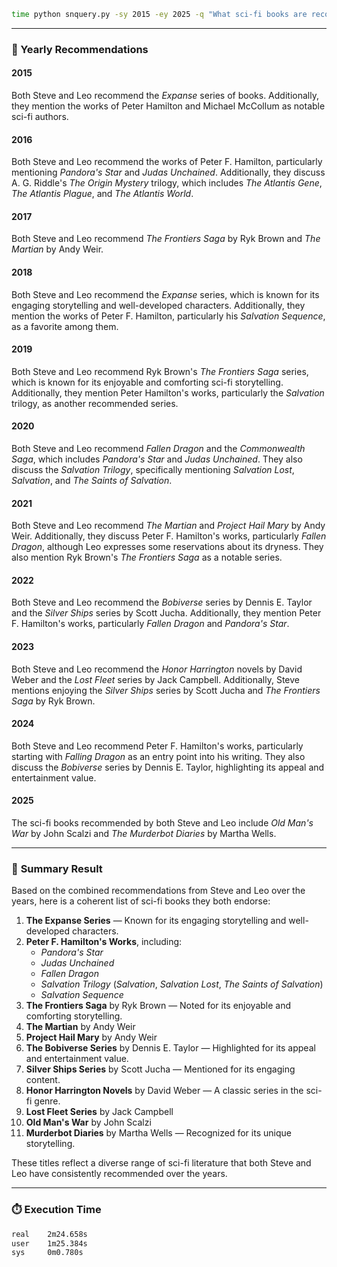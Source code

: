 
```bash
time python snquery.py -sy 2015 -ey 2025 -q "What sci-fi books are recommended by both Steve and Leo?"
```

---

### 📆 Yearly Recommendations

#### **2015**
Both Steve and Leo recommend the *Expanse* series of books. Additionally, they mention the works of Peter Hamilton and Michael McCollum as notable sci-fi authors.

#### **2016**
Both Steve and Leo recommend the works of Peter F. Hamilton, particularly mentioning *Pandora's Star* and *Judas Unchained*. Additionally, they discuss A. G. Riddle's *The Origin Mystery* trilogy, which includes *The Atlantis Gene*, *The Atlantis Plague*, and *The Atlantis World*.

#### **2017**
Both Steve and Leo recommend *The Frontiers Saga* by Ryk Brown and *The Martian* by Andy Weir.

#### **2018**
Both Steve and Leo recommend the *Expanse* series, which is known for its engaging storytelling and well-developed characters. Additionally, they mention the works of Peter F. Hamilton, particularly his *Salvation Sequence*, as a favorite among them.

#### **2019**
Both Steve and Leo recommend Ryk Brown's *The Frontiers Saga* series, which is known for its enjoyable and comforting sci-fi storytelling. Additionally, they mention Peter Hamilton's works, particularly the *Salvation* trilogy, as another recommended series.

#### **2020**
Both Steve and Leo recommend *Fallen Dragon* and the *Commonwealth Saga*, which includes *Pandora's Star* and *Judas Unchained*. They also discuss the *Salvation Trilogy*, specifically mentioning *Salvation Lost*, *Salvation*, and *The Saints of Salvation*.

#### **2021**
Both Steve and Leo recommend *The Martian* and *Project Hail Mary* by Andy Weir. Additionally, they discuss Peter F. Hamilton's works, particularly *Fallen Dragon*, although Leo expresses some reservations about its dryness. They also mention Ryk Brown's *The Frontiers Saga* as a notable series.

#### **2022**
Both Steve and Leo recommend the *Bobiverse* series by Dennis E. Taylor and the *Silver Ships* series by Scott Jucha. Additionally, they mention Peter F. Hamilton's works, particularly *Fallen Dragon* and *Pandora's Star*.

#### **2023**
Both Steve and Leo recommend the *Honor Harrington* novels by David Weber and the *Lost Fleet* series by Jack Campbell. Additionally, Steve mentions enjoying the *Silver Ships* series by Scott Jucha and *The Frontiers Saga* by Ryk Brown.

#### **2024**
Both Steve and Leo recommend Peter F. Hamilton's works, particularly starting with *Falling Dragon* as an entry point into his writing. They also discuss the *Bobiverse* series by Dennis E. Taylor, highlighting its appeal and entertainment value.

#### **2025**
The sci-fi books recommended by both Steve and Leo include *Old Man's War* by John Scalzi and *The Murderbot Diaries* by Martha Wells.

---

### 🧾 **Summary Result**

Based on the combined recommendations from Steve and Leo over the years, here is a coherent list of sci-fi books they both endorse:

1. **The Expanse Series** — Known for its engaging storytelling and well-developed characters.  
2. **Peter F. Hamilton's Works**, including:
   - *Pandora's Star*
   - *Judas Unchained*
   - *Fallen Dragon*
   - *Salvation Trilogy* (*Salvation*, *Salvation Lost*, *The Saints of Salvation*)
   - *Salvation Sequence*
3. **The Frontiers Saga** by Ryk Brown — Noted for its enjoyable and comforting storytelling.  
4. **The Martian** by Andy Weir  
5. **Project Hail Mary** by Andy Weir  
6. **The Bobiverse Series** by Dennis E. Taylor — Highlighted for its appeal and entertainment value.  
7. **Silver Ships Series** by Scott Jucha — Mentioned for its engaging content.  
8. **Honor Harrington Novels** by David Weber — A classic series in the sci-fi genre.  
9. **Lost Fleet Series** by Jack Campbell  
10. **Old Man's War** by John Scalzi  
11. **Murderbot Diaries** by Martha Wells — Recognized for its unique storytelling.

These titles reflect a diverse range of sci-fi literature that both Steve and Leo have consistently recommended over the years.

---

### ⏱️ Execution Time

```bash
real    2m24.658s
user    1m25.384s
sys     0m0.780s
```